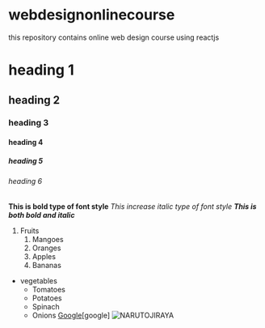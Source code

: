 # webdesignonlinecourse
this repository contains online web design course using reactjs
# heading 1
## heading 2
### heading 3
#### heading 4
##### heading 5
###### heading 6

**This is bold type of font style**
*This increase italic type of font style*
***This is both bold and italic***

1. Fruits
   1. Mangoes
   2. Oranges
   3. Apples
   4. Bananas


* vegetables
     * Tomatoes
     * Potatoes
     * Spinach
     * Onions
[Google](https://www.google.com/)[google]
![NARUTOJIRAYA](https://i.pinimg.com/564x/86/6f/16/866f16a16db8f756ef993f4aebd7c71e.jpg)
